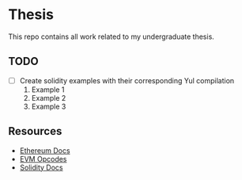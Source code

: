 # Thesis

This repo contains all work related to my undergraduate thesis.

## TODO
- [ ] Create solidity examples with their corresponding Yul compilation
  1. Example 1
  2. Example 2
  3. Example 3

## Resources

- [Ethereum Docs](https://ethereum.org/en/developers/docs/)
- [EVM Opcodes](https://www.ethervm.io/)
- [Solidity Docs](https://docs.soliditylang.org/en/latest/)
